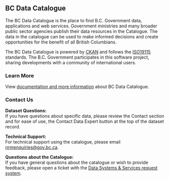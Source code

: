 ## BC Data Catalogue

The BC Data Catalogue is the place to find B.C. Government data, applications and web services. Government ministries and many broader public sector agencies publish their data resources in the Catalogue. The data in the catalogue can be used to make informed decisions and create opportunities for the benefit of all British Columbians.

The BC Data Catalogue is powered by [CKAN](http://ckan.org/) and follows the [ISO19115](https://www.iso.org/standard/53798.html) standards. The B.C. Government participates in this software project, sharing developments with a community of international users.


### Learn More

View [documentation and more information](https://www2.gov.bc.ca/gov/content/data/finding-and-sharing/bc-data-catalogue) about BC Data Catalogue.


### Contact Us

**Dataset Questions:**  
If you have questions about specific data, please review the Contact section and for ease of use, the Contact Data Expert button at the top of the dataset record.


**Technical Support:**  
For technical support using the catalogue, please email [nrmenquiries@gov.bc.ca](mailto:nrmenquiries@gov.bc.ca).

**Questions about the Catalogue:**  
If you have general questions about the catalogue or wish to provide feedback, please open a ticket with the [Data Systems & Services request system](https://dpdd.atlassian.net/servicedesk/customer/portal/1). 

